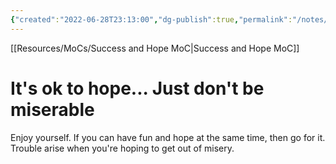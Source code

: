```yaml
---
{"created":"2022-06-28T23:13:00","dg-publish":true,"permalink":"/notes/it-s-ok-to-hope/","dgPassFrontmatter":true,"updated":"2025-01-19T22:30:42.678+01:00"}
---
```


[[Resources/MoCs/Success and Hope MoC\|Success and Hope MoC]]

# It's ok to hope... Just don't be miserable 
Enjoy yourself. If you can have fun and hope at the same time, then go for it. Trouble arise when you're hoping to get out of misery.